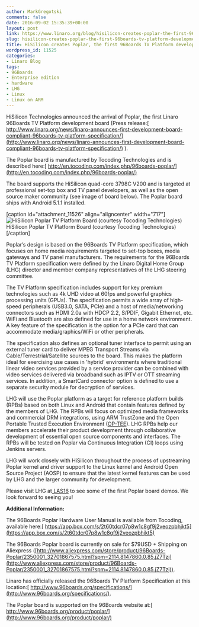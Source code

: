 ```yaml
---
author: MarkGregotski
comments: false
date: 2016-09-02 15:35:39+00:00
layout: post
link: https://www.linaro.org/blog/hisilicon-creates-poplar-the-first-96boards-tv-platform-development-board/
slug: hisilicon-creates-poplar-the-first-96boards-tv-platform-development-board
title: HiSilicon creates Poplar, the first 96Boards TV Platform development board
wordpress_id: 11525
categories:
- Linaro Blog
tags:
- 96Boards
- Enterprise edition
- hardware
- LHG
- Linux
- Linux on ARM
---
```


HiSilicon Technologies announced the arrival of Poplar, the first Linaro 96Boards TV Platform development board (Press release:[ http://www.linaro.org/news/linaro-announces-first-development-board-compliant-96boards-tv-platform-specification/](http://www.linaro.org/news/linaro-announces-first-development-board-compliant-96boards-tv-platform-specification/) ).

The Poplar board is manufactured by Tocoding Technologies and is described here:[ http://en.tocoding.com/index.php/96boards-poplar/](http://en.tocoding.com/index.php/96boards-poplar/)

The board supports the HiSilicon quad-core 3798C V200 and is targeted at professional set-top box and TV panel developers, as well as the open source maker community (see image of board below). The Poplar board ships with Android 5.1.1 installed.

[caption id="attachment_11526" align="aligncenter" width="717"]![HiSilicon Poplar TV Platform Board (courtesy Tocoding Technologies)](http://www.linaro.org/wp-content/uploads/2016/08/Poplar-board-photo.jpg) HiSilicon Poplar TV Platform Board (courtesy Tocoding Technologies)[/caption]

Poplar’s design is based on the 96Boards TV Platform specification, which focuses on home media requirements targeted to set-top boxes, media gateways and TV panel manufacturers. The requirements for the 96Boards TV Platform specification were defined by the Linaro Digital Home Group (LHG) director and member company representatives of the LHG steering committee.

The TV Platform specification includes support for key premium technologies such as 4k UHD video at 60fps and powerful graphics processing units (GPUs). The specification permits a wide array of high-speed peripherals (USB3.0, SATA, PCIe) and a host of media/networking connectors such as HDMI 2.0a with HDCP 2.2, S/PDIF, Gigabit Ethernet, etc. WiFi and Bluetooth are also defined for use in a home network environment. A key feature of the specification is the option for a PCIe card that can accommodate media/graphics/WiFi or other peripherals.

The specification also defines an optional tuner interface to permit using an external tuner card to deliver MPEG Transport Streams via Cable/Terrestrial/Satellite sources to the board. This makes the platform ideal for exercising use cases in 'hybrid' environments where traditional linear video services provided by a service provider can be combined with video services delivered via broadband such as IPTV or OTT streaming services. In addition, a SmartCard connector option is defined to use a separate security module for decryption of services.

LHG will use the Poplar platform as a target for reference platform builds (RPBs) based on both Linux and Android that contain features defined by the members of LHG. The RPBs will focus on optimized media frameworks and commercial DRM integrations, using ARM TrustZone and the Open Portable Trusted Execution Environment ([OP-TEE](https://github.com/OP-TEE/)). LHG RPBs help our members accelerate their product development through collaborative development of essential open source components and interfaces. The RPBs will be tested on Poplar via Continuous Integration (CI) loops using Jenkins servers.

LHG will work closely with HiSilicon throughout the process of upstreaming Poplar kernel and driver support to the Linux kernel and Android Open Source Project (AOSP) to ensure that the latest kernel features can be used by LHG and the larger community for development.

Please visit LHG at[ LAS16](http://connect.linaro.org/las16/) to see some of the first Poplar board demos. We look forward to seeing you!

**Additional Information:**

The 96Boards Poplar Hardware User Manual is available from Tocoding, available here:[ https://app.box.com/s/2t60tdcr07p8w1c8gf9j2veozpbhjkt5](https://app.box.com/s/2t60tdcr07p8w1c8gf9j2veozpbhjkt5)

The 96Boards Poplar board is currently on sale for $79USD + Shipping on Aliexpress ([http://www.aliexpress.com/store/product/96Boards-Poplar/2350001_32701867575.html?spm=2114.8147860.0.85.jZ7Tzj](http://www.aliexpress.com/store/product/96Boards-Poplar/2350001_32701867575.html?spm=2114.8147860.0.85.jZ7Tzj)).

Linaro has officially released the 96Boards TV Platform Specification at this location:[ http://www.96boards.org/specifications/](http://www.96boards.org/specifications/).

The Poplar board is supported on the 96Boards website at:[ http://www.96boards.org/product/poplar/](http://www.96boards.org/product/poplar/)

